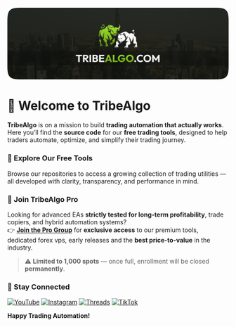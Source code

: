 ![TribeAlgo Thumbnail](thumbnail.png)

# 👋 Welcome to **TribeAlgo**

**TribeAlgo** is on a mission to build **trading automation that actually works**.  
Here you’ll find the **source code** for our **free trading tools**, designed to help traders automate, optimize, and simplify their trading journey.

### 🚀 Explore Our Free Tools

Browse our repositories to access a growing collection of trading utilities — all developed with clarity, transparency, and performance in mind.

### 💎 Join TribeAlgo Pro

Looking for advanced EAs **strictly tested for long-term profitability**, trade copiers, and hybrid automation systems?  
👉 [**Join the Pro Group**](https://tribealgo.com/pro) for **exclusive access** to our premium tools, dedicated forex vps, early releases and the **best price-to-value** in the industry.

> ⚠️ **Limited to 1,000 spots** — once full, enrollment will be closed **permanently**.

### 💬 Stay Connected

<a href="https://tribealgo.com/youtube" target="_blank">![YouTube](https://img.shields.io/badge/YouTube-0A0A0A?logo=youtube)</a>
<a href="https://tribealgo.com/instagram" target="_blank">![Instagram](https://img.shields.io/badge/Instagram-0A0A0A?logo=instagram)</a>
<a href="https://tribealgo.com/threads" target="_blank">![Threads](https://img.shields.io/badge/Threads-0A0A0A?logo=threads)</a>
<a href="https://tribealgo.com/tiktok" target="_blank">![TikTok](https://img.shields.io/badge/TikTok-0A0A0A?logo=tiktok)</a>

**Happy Trading Automation!**
